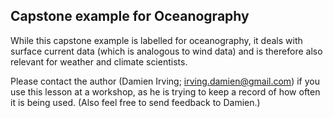 ## Capstone example for Oceanography

While this capstone example is labelled for oceanography, 
it deals with surface current data 
(which is analogous to wind data)
and is therefore also relevant for weather and climate scientists.  

Please contact the author (Damien Irving; irving.damien@gmail.com) if you use this lesson at a workshop,
as he is trying to keep a record of how often it is being used.
(Also feel free to send feedback to Damien.)

 
